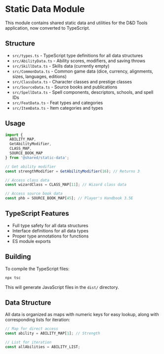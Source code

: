 # Static Data Module

This module contains shared static data and utilities for the D&D Tools application, now converted to TypeScript.

## Structure

- `src/types.ts` - TypeScript type definitions for all data structures
- `src/AbilityData.ts` - Ability scores, modifiers, and saving throws
- `src/SkillData.ts` - Skills data (currently empty)
- `src/CommonData.ts` - Common game data (dice, currency, alignments, sizes, languages, editions)
- `src/ClassData.ts` - Character classes and prestige classes
- `src/SourceData.ts` - Source books and publications
- `src/SpellData.ts` - Spell components, descriptors, schools, and spell IDs
- `src/FeatData.ts` - Feat types and categories
- `src/ItemData.ts` - Item categories and types

## Usage

```typescript
import { 
  ABILITY_MAP, 
  GetAbilityModifier, 
  CLASS_MAP, 
  SOURCE_BOOK_MAP 
} from '@shared/static-data';

// Get ability modifier
const strengthModifier = GetAbilityModifier(16); // Returns 3

// Access class data
const wizardClass = CLASS_MAP[11]; // Wizard class data

// Access source book data
const phb = SOURCE_BOOK_MAP[45]; // Player's Handbook 3.5E
```

## TypeScript Features

- Full type safety for all data structures
- Interface definitions for all data types
- Proper type annotations for functions
- ES module exports

## Building

To compile the TypeScript files:

```bash
npx tsc
```

This will generate JavaScript files in the `dist/` directory.

## Data Structure

All data is organized as maps with numeric keys for easy lookup, along with corresponding lists for iteration:

```typescript
// Map for direct access
const ability = ABILITY_MAP[1]; // Strength

// List for iteration
const allAbilities = ABILITY_LIST;
``` 